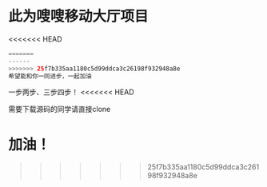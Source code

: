 # 此为嗖嗖移动大厅项目

<<<<<<< HEAD


```java
=======
------
>>>>>>> 25f7b335aa1180c5d99ddca3c26198f932948a8e
希望能和你一同进步，一起加油
```

一步两步、三步四步！
<<<<<<< HEAD

需要下载源码的同学请直接clone

加油！
=======
>>>>>>> 25f7b335aa1180c5d99ddca3c26198f932948a8e
